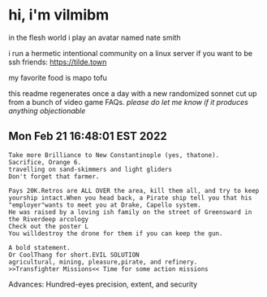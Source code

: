 # hi, i'm vilmibm

in the flesh world i play an avatar named nate smith

i run a hermetic intentional community on a linux server if you want to be ssh friends: https://tilde.town

my favorite food is mapo tofu

this readme regenerates once a day with a new randomized sonnet cut up from a bunch of video game FAQs.
_please do let me know if it produces anything objectionable_

## Mon Feb 21 16:48:01 EST 2022

    Take more Brilliance to New Constantinople (yes, thatone).
    Sacrifice, Orange 6.
    travelling on sand-skimmers and light gliders
    Don't forget that farmer.
    
    Pays 20K.Retros are ALL OVER the area, kill them all, and try to keep yourship intact.When you head back, a Pirate ship tell you that his "employer"wants to meet you at Drake, Capello system.
    He was raised by a loving ish family on the street of Greensward in the Riverdeep arcology
    Check out the poster L
    You willdestroy the drone for them if you can keep the gun.
    
    A bold statement.
    Or CoolThang for short.EVIL SOLUTION
    agricultural, mining, pleasure,pirate, and refinery.
    >>Transfighter Missions<< Time for some action missions
    
     Advances: Hundred-eyes
    precision, extent, and security
